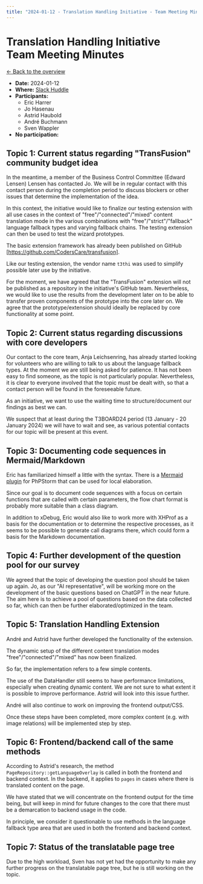 ```yaml
---
title: "2024-01-12 - Translation Handling Initiative - Team Meeting Minutes"
---
```


# Translation Handling Initiative<br>Team Meeting Minutes

[← Back to the overview](https://notes.typo3.org/s/f3ae8fZSD)

- **Date:** 2024-01-12<br>
- **Where:** [Slack Huddle](https://app.slack.com/huddle/T024TUMLZ/C05D7UF1L8M)
- **Participants:**
    - Eric Harrer
    - Jo Hasenau
    - Astrid Haubold
    - André Buchmann
    - Sven Wappler
- **No participation:**

## Topic 1: Current status regarding "TransFusion" community budget idea

In the meantime, a member of the Business Control Committee (Edward Lensen) Lensen has contacted Jo. We will be in regular contact with this contact person during the completion period to discuss blockers or other issues that determine the implementation of the idea.

In this context, the initiative would like to finalize our testing extension with all use cases in the context of "free"/"connected"/"mixed" content translation mode in the various combinations with "free"/"strict"/"fallback" language fallback types and varying fallback chains. The testing extension can then be used to test the wizard prototypes.

The basic extension framework has already been published on GitHub [https://github.com/CodersCare/transfusion].

Like our testing extension, the vendor name `t3thi` was used to simplify possible later use by the initiative.

For the moment, we have agreed that the "TransFusion" extension will not be published as a repository in the initiative's GitHub team. Nevertheless, we would like to use the results from the development later on to be able to transfer proven components of the prototype into the core later on. We agree that the prototype/extension should ideally be replaced by core functionality at some point.

## Topic 2: Current status regarding discussions with core developers

Our contact to the core team, Anja Leichsenring, has already started looking for volunteers who are willing to talk to us about the language fallback types. At the moment we are still being asked for patience. It has not been easy to find someone, as the topic is not particularly popular. Nevertheless, it is clear to everyone involved that the topic must be dealt with, so that a contact person will be found in the foreseeable future.

As an initiative, we want to use the waiting time to structure/document our findings as best we can.

We suspect that at least during the T3BOARD24 period (13 January - 20 January 2024) we will have to wait and see, as various potential contacts for our topic will be present at this event.

## Topic 3: Documenting code sequences in Mermaid/Markdown

Eric has familiarized himself a little with the syntax. There is a [Mermaid plugin](https://plugins.jetbrains.com/plugin/20146-mermaid) for PhPStorm that can be used for local elaboration.

Since our goal is to document code sequences with a focus on certain functions that are called with certain parameters, the flow chart format is probably more suitable than a class diagram.

In addition to xDebug, Eric would also like to work more with XHProf as a basis for the documentation or to determine the respective processes, as it seems to be possible to generate call diagrams there, which could form a basis for the Markdown documentation.

## Topic 4: Further development of the question pool for our survey

We agreed that the topic of developing the question pool should be taken up again. Jo, as our "AI representative", will be working more on the development of the basic questions based on ChatGPT in the near future. The aim here is to achieve a pool of questions based on the data collected so far, which can then be further elaborated/optimized in the team.

## Topic 5: Translation Handling Extension

André and Astrid have further developed the functionality of the extension.

The dynamic setup of the different content translation modes "free"/"connected"/"mixed" has now been finalized.

So far, the implementation refers to a few simple contents.

The use of the DataHandler still seems to have performance limitations, especially when creating dynamic content. We are not sure to what extent it is possible to improve performance. Astrid will look into this issue further.

André will also continue to work on improving the frontend output/CSS.

Once these steps have been completed, more complex content (e.g. with image relations) will be implemented step by step.

## Topic 6: Frontend/backend call of the same methods

According to Astrid's research, the method `PageRepository::getLanguageOverlay` is called in both the frontend and backend context. In the backend, it applies to `pages` in cases where there is translated content on the page.

We have stated that we will concentrate on the frontend output for the time being, but will keep in mind for future changes to the core that there must be a demarcation to backend usage in the code.

In principle, we consider it questionable to use methods in the language fallback type area that are used in both the frontend and backend context.

## Topic 7: Status of the translatable page tree

Due to the high workload, Sven has not yet had the opportunity to make any further progress on the translatable page tree, but he is still working on the topic.